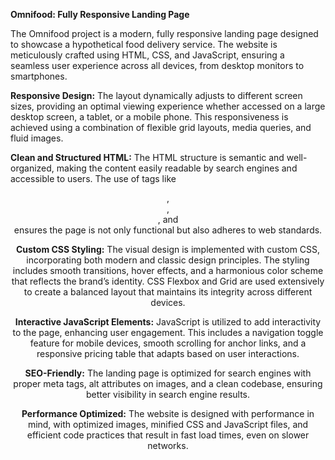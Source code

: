 **Omnifood: Fully Responsive Landing Page**

The Omnifood project is a modern, fully responsive landing page designed to showcase a hypothetical food delivery service. The website is meticulously crafted using HTML, CSS, and JavaScript, ensuring a seamless user experience across all devices, from desktop monitors to smartphones.

**Responsive Design:** The layout dynamically adjusts to different screen sizes, providing an optimal viewing experience whether accessed on a large desktop screen, a tablet, or a mobile phone. This responsiveness is achieved using a combination of flexible grid layouts, media queries, and fluid images.

**Clean and Structured HTML:** The HTML structure is semantic and well-organized, making the content easily readable by search engines and accessible to users. The use of tags like <header>, <nav>, <main>, and <footer> ensures the page is not only functional but also adheres to web standards.

**Custom CSS Styling:** The visual design is implemented with custom CSS, incorporating both modern and classic design principles. The styling includes smooth transitions, hover effects, and a harmonious color scheme that reflects the brand’s identity. CSS Flexbox and Grid are used extensively to create a balanced layout that maintains its integrity across different devices.

**Interactive JavaScript Elements:** JavaScript is utilized to add interactivity to the page, enhancing user engagement. This includes a navigation toggle feature for mobile devices, smooth scrolling for anchor links, and a responsive pricing table that adapts based on user interactions.

**SEO-Friendly:** The landing page is optimized for search engines with proper meta tags, alt attributes on images, and a clean codebase, ensuring better visibility in search engine results.

**Performance Optimized:** The website is designed with performance in mind, with optimized images, minified CSS and JavaScript files, and efficient code practices that result in fast load times, even on slower networks.
